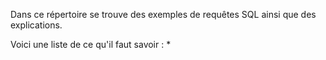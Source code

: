 Dans ce répertoire se trouve des exemples de requêtes SQL ainsi que des explications.

Voici une liste de ce qu'il faut savoir :
  * 
